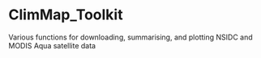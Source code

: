 # ClimMap_Toolkit
Various functions for downloading, summarising, and plotting NSIDC and MODIS Aqua satellite data
